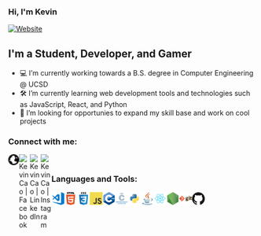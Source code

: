 ### Hi, I'm Kevin

[![Website](https://img.shields.io/website?label=kevinc0229.github.io&style=for-the-badge&url=https%3A%2F%2Fcodestackr.com)](https://kevinc0229.github.io/)

## I'm a Student, Developer, and Gamer

- 💻 I’m currently working towards a B.S. degree in Computer Engineering @ UCSD
- 🛠 I’m currently learning web development tools and technologies such as JavaScript, React, and Python
- 🔎 I’m looking for opportunies to expand my skill base and work on cool projects

### Connect with me:

[<img align="left" alt="kevinc0229.github.io" width="22px" src="https://raw.githubusercontent.com/iconic/open-iconic/master/svg/globe.svg" />][website]
[<img align="left" alt="Kevin Cao | Facebook" width="22px" src="https://cdn.jsdelivr.net/npm/simple-icons@v3/icons/facebook.svg" fill="#1877F2"/>][facebook]
[<img align="left" alt="Kevin Cao | LinkedIn" width="22px" src="https://cdn.jsdelivr.net/npm/simple-icons@v3/icons/linkedin.svg" fill="#0077B5"/>][linkedin]
[<img align="left" alt="Kevin Cao | Instagram" width="22px" src="https://cdn.jsdelivr.net/npm/simple-icons@v3/icons/instagram.svg" fill="#E4405F"/>][instagram]

<br />

### Languages and Tools:

<img align="left" alt="Visual Studio Code" width="26px" src="https://raw.githubusercontent.com/github/explore/80688e429a7d4ef2fca1e82350fe8e3517d3494d/topics/visual-studio-code/visual-studio-code.png" />
<img align="left" alt="HTML5" width="26px" src="https://raw.githubusercontent.com/github/explore/80688e429a7d4ef2fca1e82350fe8e3517d3494d/topics/html/html.png" />
<img align="left" alt="CSS3" width="26px" src="https://raw.githubusercontent.com/github/explore/80688e429a7d4ef2fca1e82350fe8e3517d3494d/topics/css/css.png" />
<img align="left" alt="JavaScript" width="26px" src="https://raw.githubusercontent.com/github/explore/80688e429a7d4ef2fca1e82350fe8e3517d3494d/topics/javascript/javascript.png" />
<img align="left" alt="C++" width="26px" src="https://raw.githubusercontent.com/github/explore/80688e429a7d4ef2fca1e82350fe8e3517d3494d/topics/cpp/cpp.png" />
<img align="left" alt="C" width="26px" src="https://raw.githubusercontent.com/github/explore/80688e429a7d4ef2fca1e82350fe8e3517d3494d/topics/c/c.png" />
<img align="left" alt="Python" width="26px" src="https://raw.githubusercontent.com/github/explore/80688e429a7d4ef2fca1e82350fe8e3517d3494d/topics/python/python.png" />
<img align="left" alt="Java" width="26px" src="https://raw.githubusercontent.com/github/explore/80688e429a7d4ef2fca1e82350fe8e3517d3494d/topics/java/java.png" />
<img align="left" alt="React" width="26px" src="https://raw.githubusercontent.com/github/explore/80688e429a7d4ef2fca1e82350fe8e3517d3494d/topics/react/react.png" />
<img align="left" alt="Node.js" width="26px" src="https://raw.githubusercontent.com/github/explore/80688e429a7d4ef2fca1e82350fe8e3517d3494d/topics/nodejs/nodejs.png" />
<img align="left" alt="Git" width="26px" src="https://raw.githubusercontent.com/github/explore/80688e429a7d4ef2fca1e82350fe8e3517d3494d/topics/git/git.png" />
<img align="left" alt="GitHub" width="26px" src="https://raw.githubusercontent.com/github/explore/78df643247d429f6cc873026c0622819ad797942/topics/github/github.png" />

<br />
<br />

[website]: https://kevinc0229.github.io/
[instagram]: https://www.instagram.com/kevinc0229/
[facebook]: https://www.facebook.com/profile.php?id=100007197394733
[linkedin]: https://www.linkedin.com/in/kevinc0229/
